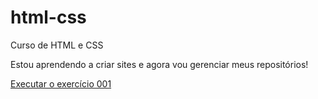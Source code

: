 # html-css
 Curso de HTML e CSS

Estou aprendendo a criar sites e agora vou gerenciar meus repositórios!

<a href="https://frohrich.github.io/html-css/exercicios/ex001/index.html">Executar o exercício 001</a>